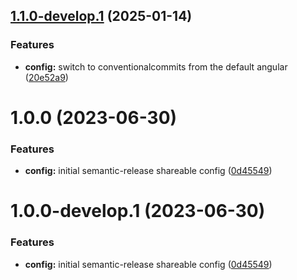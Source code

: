 ## [1.1.0-develop.1](https://github.com/kuzzleio/semantic-release-config-kuzzle/compare/v1.0.0...v1.1.0-develop.1) (2025-01-14)

### Features

* **config:** switch to conventionalcommits from the default angular ([20e52a9](https://github.com/kuzzleio/semantic-release-config-kuzzle/commit/20e52a9a4f67e47e57b4d403dc8ab170cde0acd0))

# 1.0.0 (2023-06-30)


### Features

* **config:** initial semantic-release shareable config ([0d45549](https://github.com/kuzzleio/semantic-release-config-kuzzle/commit/0d455497dbed49c8ab6a5d2045082bebe33a0065))

# 1.0.0-develop.1 (2023-06-30)


### Features

* **config:** initial semantic-release shareable config ([0d45549](https://github.com/kuzzleio/semantic-release-config-kuzzle/commit/0d455497dbed49c8ab6a5d2045082bebe33a0065))
